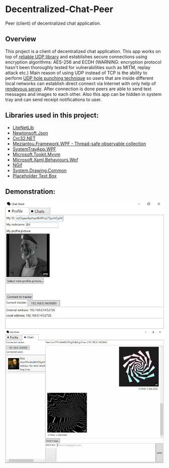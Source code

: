 # Decentralized-Chat-Peer
Peer (client) of decentralized chat application.
## Overview
This project is a client of decentralized chat application. This app works on top of [reliable UDP library](https://github.com/RevenantX/LiteNetLib) and establishes secure connections using encryption algorithms: AES-256 and ECDH (WARNING: encryption protocol hasn't been thoroughly tested for vulnerabilities such as MITM, replay attack etc.) Main reason of using UDP instead of TCP is the ability to perform [UDP hole punching technique](https://bford.info/pub/net/p2pnat) so users that are inside different local networks can establish direct connect via Internet with only help of [rendevous server](https://github.com/Backgammonian/Decentralized-Chat-Tracker-Console). After connection is done peers are able to send text messages and images to each other. Also this app can be hidden in system tray and can send receipt notifications to user.
## Libraries used in this project:
* [LiteNetLib](https://github.com/RevenantX/LiteNetLib)
* [Newtonsoft.Json](https://www.newtonsoft.com/json)
* [Crc32.NET](https://github.com/force-net/Crc32.NET)
* [Meziantou.Framework.WPF - Thread-safe observable collection](https://github.com/meziantou/Meziantou.Framework)
* [SystemTrayApp.WPF](https://github.com/fujieda/SystemTrayApp.WPF/)
* [Microsoft.Tookit.Mvvm](https://github.com/CommunityToolkit/WindowsCommunityToolkit)
* [Microsoft.Xaml.Behaviours.Wpf](https://github.com/Microsoft/XamlBehaviorsWpf)
* [NGif](https://www.codeproject.com/Articles/11505/NGif-Animated-GIF-Encoder-for-NET)
* [System.Drawing.Common](https://www.nuget.org/packages/System.Drawing.Common/)
* [Placeholder Text Box](https://youtu.be/QUx2gh0PaEc)
## Demonstration:
![demo](demo.jpeg)
![animated-demo](animated-demo.gif)
